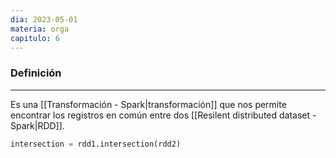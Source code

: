 ```yaml
---
dia: 2023-05-01
materia: orga
capitulo: 6
---
```

### Definición
---
Es una [[Transformación - Spark|transformación]] que nos permite encontrar los registros en común entre dos [[Resilent distributed dataset - Spark|RDD]].

``` python
intersection = rdd1.intersection(rdd2)
```